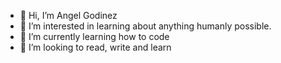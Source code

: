 - 👋 Hi, I’m Angel Godinez
- 👀 I’m interested in learning about anything humanly possible.
- 🌱 I’m currently learning how to code
- 💞️ I’m looking to read, write and learn


<!---
aj-godinez/aj-godinez is a ✨ special ✨ repository because its `README.md` (this file) appears on your GitHub profile.
You can click the Preview link to take a look at your changes.
--->
